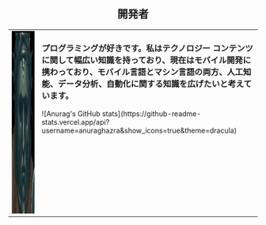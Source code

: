 <h2 align="center">開発者</h2> 
<table>
 <tr>
    <td>
     <a> 
        <img src="./pertinente.jpg" width="1800px" height="370"/>  
    </a>
    </td>
    <td valign="top">
     <h3>プログラミングが好きです。私はテクノロジー コンテンツに関して幅広い知識を持っており、現在はモバイル開発に携わっており、モバイル言語とマシン言語の両方、人工知能、データ分析、自動化に関する知識を広げたいと考えています。</h3>
     ![Anurag's GitHub stats](https://github-readme-stats.vercel.app/api?username=anuraghazra&show_icons=true&theme=dracula)
    </td>
 </tr>
</table>








